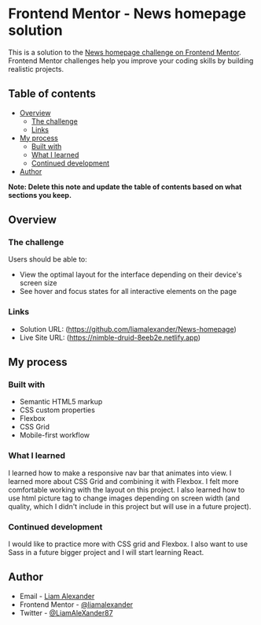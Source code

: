 # Frontend Mentor - News homepage solution

This is a solution to the [News homepage challenge on Frontend Mentor](https://www.frontendmentor.io/challenges/news-homepage-H6SWTa1MFl). Frontend Mentor challenges help you improve your coding skills by building realistic projects. 

## Table of contents

- [Overview](#overview)
  - [The challenge](#the-challenge)
  - [Links](#links)
- [My process](#my-process)
  - [Built with](#built-with)
  - [What I learned](#what-i-learned)
  - [Continued development](#continued-development)
- [Author](#author)

**Note: Delete this note and update the table of contents based on what sections you keep.**

## Overview

### The challenge

Users should be able to:

- View the optimal layout for the interface depending on their device's screen size
- See hover and focus states for all interactive elements on the page

### Links

- Solution URL: (https://github.com/liamalexander/News-homepage)
- Live Site URL: (https://nimble-druid-8eeb2e.netlify.app)

## My process

### Built with

- Semantic HTML5 markup
- CSS custom properties
- Flexbox
- CSS Grid
- Mobile-first workflow

### What I learned

I learned how to make a responsive nav bar that animates into view.  I learned more about CSS Grid and combining it with Flexbox.  I felt more comfortable working with the layout on this project.  I also learned how to use html picture tag to change images depending on screen width (and quality, which I didn't include in this project but will use in a future project).

### Continued development

I would like to practice more with CSS grid and Flexbox.  I also want to use Sass in a future bigger project and I will start learning React.

## Author

- Email - [Liam Alexander](liamalexander7@hotmail.co.uk)
- Frontend Mentor - [@liamalexander](https://www.frontendmentor.io/profile/liamalexander)
- Twitter - [@LiamAleXander87](https://www.twitter.com/LiamAleXander87)
